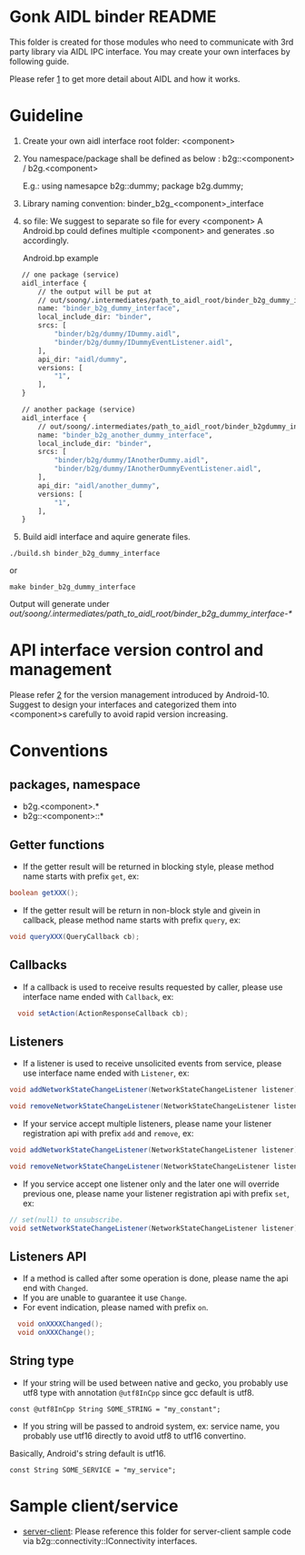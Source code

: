 <!-- (c) 2020 KAI OS TECHNOLOGIES (HONG KONG) LIMITED All rights reserved. This
 * file or any portion thereof may not be reproduced or used in any manner
 * whatsoever without the express written permission of KAI OS TECHNOLOGIES
 * (HONG KONG) LIMITED. KaiOS is the trademark of KAI OS TECHNOLOGIES (HONG KONG)
 * LIMITED or its affiliate company and may be registered in some jurisdictions.
 * All other trademarks are the property of their respective owners.
 -->

# Gonk AIDL binder README

This folder is created for those modules who need to communicate with
3rd party library via AIDL IPC interface.
You may create your own interfaces by following guide.

Please refer [1] to get more detail about AIDL and how it works.

# Guideline

1. Create your own aidl interface root folder: \<component>

2. You namespace/package shall be defined as below :
   b2g::\<component> / b2g.\<component>

   E.g.:
     using namesapce b2g::dummy;
     package b2g.dummy;

3. Library naming convention:
   binder_b2g_\<component>_interface

4. so file:
   We suggest to separate so file for every \<component>
   A Android.bp could defines multiple \<component> and generates .so accordingly.

   Android.bp example
```makefile
   // one package (service)
   aidl_interface {
       // the output will be put at
       // out/soong/.intermediates/path_to_aidl_root/binder_b2g_dummy_interface-*
       name: "binder_b2g_dummy_interface",
       local_include_dir: "binder",
       srcs: [
           "binder/b2g/dummy/IDummy.aidl",
           "binder/b2g/dummy/IDummyEventListener.aidl",
       ],
       api_dir: "aidl/dummy",
       versions: [
           "1",
       ],
   }

   // another package (service)
   aidl_interface {
       // out/soong/.intermediates/path_to_aidl_root/binder_b2gdummy_interface-*
       name: "binder_b2g_another_dummy_interface",
       local_include_dir: "binder",
       srcs: [
           "binder/b2g/dummy/IAnotherDummy.aidl",
           "binder/b2g/dummy/IAnotherDummyEventListener.aidl",
       ],
       api_dir: "aidl/another_dummy",
       versions: [
           "1",
       ],
   }
```

5. Build aidl interface and aquire generate files.
```
./build.sh binder_b2g_dummy_interface
```
or
```
make binder_b2g_dummy_interface
```
   Output will generate under _out/soong/.intermediates/path_to_aidl_root/binder_b2g_dummy_interface-*_

[1]: https://android.googlesource.com/platform/system/tools/aidl/+/brillo-m10-dev/docs/aidl-cpp.md

# API interface version control and management
Please refer [2] for the version management introduced by Android-10.
Suggest to design your interfaces and categorized them into \<component>s carefully to avoid rapid version increasing.

[2]: https://source.android.com/devices/architecture/aidl/stable-aidl#versioning-interfaces

# Conventions

## packages, namespace
- b2g.\<component>.*
- b2g::\<component>::*

## Getter functions
- If the getter result will be returned in blocking style, please method name starts with prefix `get`, ex:
```java
boolean getXXX();
```

- If the getter result will be return in non-block style and givein in callback, please method name starts with prefix `query`, ex:
```java
void queryXXX(QueryCallback cb);
```


## Callbacks
- If a callback is used to receive results requested by caller, please use interface name ended with `Callback`, ex:
```java
  void setAction(ActionResponseCallback cb);
```

## Listeners
- If a listener is used to receive unsolicited events from service, please use interface name ended with `Listener`, ex:
```java
void addNetworkStateChangeListener(NetworkStateChangeListener listener);

void removeNetworkStateChangeListener(NetworkStateChangeListener listener);
```

- If your service accept multiple listeners, please name your listener registration api with prefix `add` and `remove`, ex:
```java
void addNetworkStateChangeListener(NetworkStateChangeListener listener);

void removeNetworkStateChangeListener(NetworkStateChangeListener listener);
```

- If you service accept one listener only and the later one will override previous one, please name your listener registration api with prefix `set`, ex:
```java
// set(null) to unsubscribe.
void setNetworkStateChangeListener(NetworkStateChangeListener listener);
```

## Listeners API
- If a method is called after some operation is done, please name the api end with `Changed`.
- If you are unable to guarantee it use `Change`.
- For event indication, please named with prefix `on`.
```java
  void onXXXXChanged();
  void onXXXChange();
```

## String type
- If your string will be used between native and gecko, you probably use utf8 type with annotation `@utf8InCpp` since gcc default is utf8.
```
const @utf8InCpp String SOME_STRING = "my_constant";
```
- If you string will be passed to android system, ex: service name, you probably use utf16 directly to avoid utf8 to utf16 convertino.

Basically, Android's string default is utf16.
```
const String SOME_SERVICE = "my_service";
```

# Sample client/service
- [server-client](./server-client-sample): Please reference this folder for server-client sample code via b2g::connectivity::IConnectivity interfaces.
